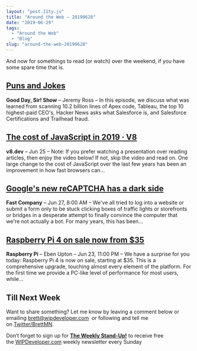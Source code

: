 ```yaml
---
layout: "post.11ty.js"
title: "Around the Web – 20190628"
date: "2019-06-29"
tags: 
  - "Around the Web"
  - "Blog"
slug: "around-the-web-20190628"
---
```


And now for somethings to read (or watch) over the weekend, if you have some spare time that is.

## [Puns and Jokes](https://www.gooddaysirpodcast.com/221)

**Good Day, Sir! Show** – Jeremy Ross – In this episode, we discuss what was learned from scanning 10.2 billion lines of Apex code, Tableau, the top 10 highest-paid CEO's, Hacker News asks what Salesforce is, and Salesforce Certifications and Trailhead fraud.

## [The cost of JavaScript in 2019 · V8](https://v8.dev/blog/cost-of-javascript-2019)

**v8.dev** – Jun 25 – Note: If you prefer watching a presentation over reading articles, then enjoy the video below! If not, skip the video and read on. One large change to the cost of JavaScript over the last few years has been an improvement in how fast browsers can…

## [Google's new reCAPTCHA has a dark side](https://www.fastcompany.com/90369697/googles-new-recaptcha-has-a-dark-side)

**Fast Company** – Jun 27, 8:00 AM – We've all tried to log into a website or submit a form only to be stuck clicking boxes of traffic lights or storefronts or bridges in a desperate attempt to finally convince the computer that we're not actually a bot. For many years, this has been…

## [Raspberry Pi 4 on sale now from $35](https://www.raspberrypi.org/blog/raspberry-pi-4-on-sale-now-from-35/)

**Raspberry Pi** – Eben Upton – Jun 23, 11:00 PM – We have a surprise for you today: Raspberry Pi 4 is now on sale, starting at $35. This is a comprehensive upgrade, touching almost every element of the platform. For the first time we provide a PC-like level of performance for most users, while…

## Till Next Week

Want to share something? Let me know by leaving a comment below or emailing [brett@wipdeveloper.com](mailto:brett@wipdeveloper.com)  or following and tell me on [Twitter/BrettMN](https://twitter.com/BrettMN).

Don’t forget to sign up for **[The Weekly Stand-Up!](https://wipdeveloper.wpcomstaging.com/newsletter/)** to receive free the [WIPDeveloper.com](https://wipdeveloper.wpcomstaging.com/) weekly newsletter every Sunday
